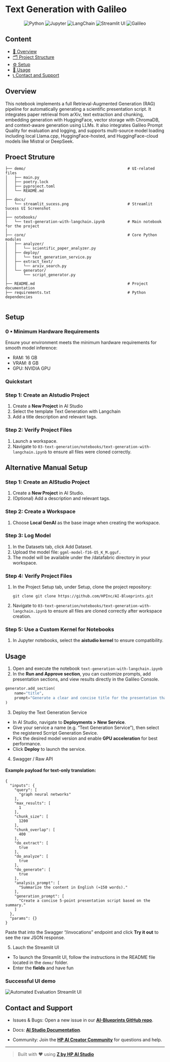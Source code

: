 # Text Generation with Galileo

<div align="center">

![Python](https://img.shields.io/badge/Python-3.11+-blue.svg?logo=python)
![Jupyter](https://img.shields.io/badge/Jupyter-supported-orange.svg?logo=jupyter)
![LangChain](https://img.shields.io/badge/LangChain-used-lightgreen.svg?logo=langchain)
![Streamlit UI](https://img.shields.io/badge/User%20Interface-Streamlit-ff4b4b.svg?logo=streamlit)
![Galileo](https://img.shields.io/badge/Galileo-integrated-purple.svg)

</div>

## Content
* [🧠 Overview](#overview)
* [🗂 Project Structure](#project-structure)
* [⚙️ Setup](#setup)
* [🚀 Usage](#usage)
* [📞 Contact and Support](#contact-and-support)

## Overview 
This notebook implements a full Retrieval-Augmented Generation (RAG) pipeline for automatically generating a scientific presentation script. It integrates paper retrieval from arXiv, text extraction and chunking, embedding generation with HuggingFace, vector storage with ChromaDB, and context-aware generation using LLMs. It also integrates Galileo Prompt Quality for evaluation and logging, and supports multi-source model loading including local Llama.cpp, HuggingFace-hosted, and HuggingFace-cloud models like Mistral or DeepSeek.

## Proect Struture
```
├── demo/                                             # UI-related files
│   ├── main.py                         
│   ├── poetry.lock                      
│   ├── pyproject.toml                   
│   └── README.md                       
│
├── docs/
│   └── streamlit_sucess.png                          # Streamlit Sucess UI Screenshot     
│
├── notebooks/
│   └── text-generation-with-langchain.ipynb          # Main notebook for the project
│
├── core/                                             # Core Python modules
│   ├── analyzer/
│   │   └── scientific_paper_analyzer.py 
│   ├── deploy/
│   │   └── text_generation_service.py   
│   ├── extract_text/
│   │   └── arxiv_search.py            
│   └── generator/
│       └── script_generator.py          
│
├── README.md                                         # Project documentation                  
├── requirements.txt                                  # Python dependencies             


```

## Setup

### 0 ▪ Minimum Hardware Requirements

Ensure your environment meets the minimum hardware requirements for smooth model inference:

- RAM: 16 GB  
- VRAM: 8 GB  
- GPU: NVIDIA GPU

### Quickstart

### Step 1: Create an AIstudio Project
1. Create a **New Project** in AI Studio
2. Select the template Text Generation with Langchain
3. Add a title description and relevant tags.

### Step 2: Verify Project Files
1. Launch a workspace.
2. Navigate to `03-text-generation/notebooks/text-generation-with-langchain.ipynb` to ensure all files were cloned correctly.


## Alternative Manual Setup

### Step 1: Create an AIStudio Project
1. Create a **New Project** in AI Studio.   
2. (Optional) Add a description and relevant tags.

### Step 2: Create a Workspace
1. Choose **Local GenAI** as the base image when creating the workspace.

### Step 3: Log Model
1. In the Datasets tab, click Add Dataset.
2. Upload the model file: `ggml-model-f16-Q5_K_M.gguf.`
3. The model will be available under the /datafabric directory in your workspace.

### Step 4: Verify Project Files  
1. In the Project Setup tab, under Setup, clone the project repository:
   ```
   git clone git clone https://github.com/HPInc/AI-Blueprints.git
   ```  
2. Navigate to `03-text-generation/notebooks/text-generation-with-langchain.ipynb` to ensure all files are cloned correctly after workspace creation.  

### Step 5: Use a Custom Kernel for Notebooks  
1. In Jupyter notebooks, select the **aistudio kernel** to ensure compatibility.

## Usage 
1. Open and execute the notebook `text-generation-with-langchain.ipynb`
2. In the **Run and Approve section**, you can customize prompts, add presentation sections, and view results directly in the Galileo Console.
```python
generator.add_section(
    name="title",
    prompt="Generate a clear and concise title for the presentation that reflects the content. Add a subtitle if needed. Respond using natural language only."
)
```
3.  Deploy the Text Generation Service
- In AI Studio, navigate to **Deployments > New Service**.  
- Give your service a name (e.g. “Text Generation Service”), then select the registered Scrript Generation Sevice.  
- Pick the desired model version and enable **GPU acceleration** for best performance.  
- Click **Deploy** to launch the service.

4.  Swagger / Raw API
#### Example payload for text-only translation:
```jsonc
{
  "inputs": {
    "query": [
      "graph neural networks"
    ],
    "max_results": [
      1
    ],
    "chunk_size": [
      1200
    ],
    "chunk_overlap": [
      400
    ],
    "do_extract": [
      true
    ],
    "do_analyze": [
      true
    ],
    "do_generate": [
      true
    ],
    "analysis_prompt": [
      "Summarize the content in English (≈150 words)."
    ],
    "generation_prompt": [
      "Create a concise 5-point presentation script based on the summary."
    ]
  },
  "params": {}
}

````
Paste that into the Swagger “/invocations” endpoint and click **Try it out** to see the raw JSON response.

5. Lauch the Streamlit UI
-  To launch the Streamlit UI, follow the instructions in the README file located in the `demo/` folder.
-  Enter the **fields** and have fun


### Successful UI demo
![Automated Evaluation Streamlit UI](docs/streamlit_sucess.png)  



## Contact and Support

- Issues & Bugs: Open a new issue in our [**AI-Blueprints GitHub repo**](https://github.com/HPInc/AI-Blueprints).

- Docs: [**AI Studio Documentation**](https://zdocs.datascience.hp.com/docs/aistudio/overview).

- Community: Join the [**HP AI Creator Community**](https://community.datascience.hp.com/) for questions and help.


---

> Built with ❤️ using [**Z by HP AI Studio**](https://www.hp.com/us-en/workstations/ai-studio.html)
